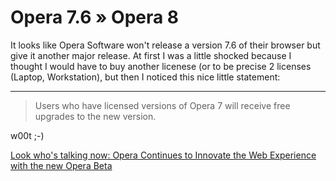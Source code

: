 # Opera 7.6 » Opera 8

It looks like Opera Software won't release a version 7.6 of their browser but give it another major release. At first I was a little shocked because I thought I would have to buy another licenese (or to be precise 2 licenses (Laptop, Workstation), but then I noticed this nice little statement:

-------------------------------

<blockquote>Users who have licensed versions of Opera 7 will receive free upgrades to the new version.</blockquote>



w00t ;-)



<a href="http://www.opera.com/pressreleases/en/2004/12/23/">Look who's talking now: Opera Continues to Innovate the Web Experience with the new Opera Beta</a>


